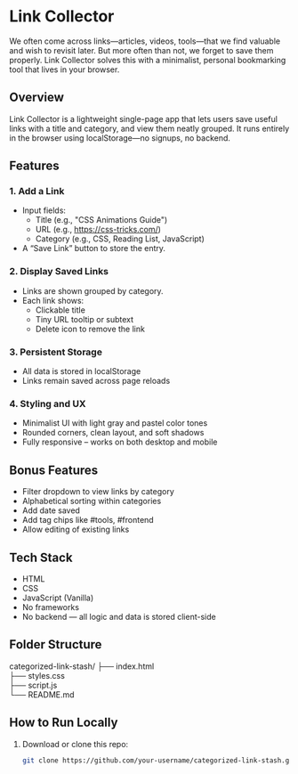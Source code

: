 # Link Collector

We often come across links—articles, videos, tools—that we find valuable and wish to revisit later. But more often than not, we forget to save them properly. Link Collector solves this with a minimalist, personal bookmarking tool that lives in your browser.

## Overview

Link Collector is a lightweight single-page app that lets users save useful links with a title and category, and view them neatly grouped. It runs entirely in the browser using localStorage—no signups, no backend.

## Features

### 1. Add a Link
- Input fields:
  - Title (e.g., "CSS Animations Guide")
  - URL (e.g., https://css-tricks.com/)
  - Category (e.g., CSS, Reading List, JavaScript)
- A “Save Link” button to store the entry.

### 2. Display Saved Links
- Links are shown grouped by category.
- Each link shows:
  - Clickable title
  - Tiny URL tooltip or subtext
  - Delete icon to remove the link

### 3. Persistent Storage
- All data is stored in localStorage
- Links remain saved across page reloads

### 4. Styling and UX
- Minimalist UI with light gray and pastel color tones
- Rounded corners, clean layout, and soft shadows
- Fully responsive – works on both desktop and mobile

## Bonus Features

- Filter dropdown to view links by category
- Alphabetical sorting within categories
- Add date saved
- Add tag chips like #tools, #frontend
- Allow editing of existing links

## Tech Stack

- HTML
- CSS
- JavaScript (Vanilla)
- No frameworks
- No backend — all logic and data is stored client-side

## Folder Structure

categorized-link-stash/
├── index.html  
├── styles.css  
├── script.js  
└── README.md  

## How to Run Locally

1. Download or clone this repo:
   ```bash
   git clone https://github.com/your-username/categorized-link-stash.git
